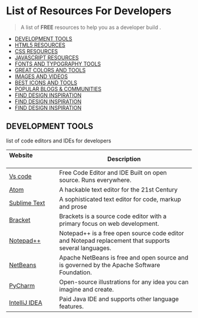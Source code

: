 # List of  Resources For Developers 

> A  list of **FREE**  resources to help you as a developer build .

- [DEVELOPMENT TOOLS](#development-tools)
- [HTML5 RESOURCES](#html5resources)
- [CSS RESOURCES](#css)
- [JAVASCRIPT RESOURCES](#javascript)
- [FONTS AND TYPOGRAPHY TOOLS](#fonts-typography)
- [GREAT COLORS AND TOOLS](#color-tools)
- [IMAGES AND VIDEOS](#images-videos)
- [BEST ICONS AND TOOLS](#icons)
- [POPULAR BLOGS & COMMUNITIES](#communities)
- [FIND DESIGN INSPIRATION](#inspirations)
- [FIND DESIGN INSPIRATION](#inspirations)
- [FIND DESIGN INSPIRATION](#inspirations)

## DEVELOPMENT TOOLS
list of code editors and IDEs for developers

| Website&nbsp; &nbsp; &nbsp; &nbsp; &nbsp; &nbsp; &nbsp; &nbsp; &nbsp; &nbsp; &nbsp; &nbsp; &nbsp; &nbsp; | Description                                                        |
| -------------------------------------------------------------------------------------------------------- | ------------------------------------------------------------------ |
| [Vs code](https://code.visualstudio.com/)                                                                | Free Code Editor and IDE Built on open source. Runs everywhere.
| [Atom](https://atom.io/)                                                                                 | A hackable text editor for the 21st Century            |
| [Sublime Text](https://www.sublimetext.com/)                                                             | A sophisticated text editor for code, markup and prose                      |
| [Bracket](http://brackets.io/)                                                                           |Brackets is a source code editor with a primary focus on web development.   |
| [Notepad++](https://notepad-plus-plus.org/)                                                              | Notepad++ is a free open source code editor and Notepad replacement that supports several languages.     |
| [NetBeans](https://netbeans.org/)                                                                        | Apache NetBeans is free and open source and is governed by the Apache Software Foundation.                          |
| [PyCharm](https://www.jetbrains.com/pycharm/)                                                            | Open-source illustrations for any idea you can imagine and create. |
| [IntelliJ IDEA](https://www.jetbrains.com/idea/)                                                         | Paid Java IDE and supports other language features.

